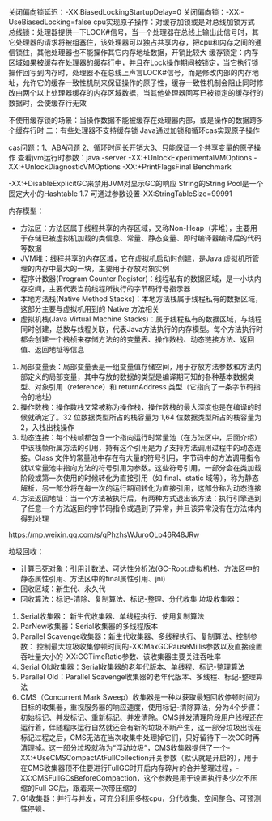 关闭偏向锁延迟：-XX:BiasedLockingStartupDelay=0
关闭偏向锁：-XX:-UseBiasedLocking=false
cpu实现原子操作：对缓存加锁或是对总线加锁方式
总线锁：处理器提供一下LOCK#信号，当一个处理器在总线上输出此信号时，其它处理器的请求将被组塞住，该处理器可以独占共享内存，把cpu和内存之间的通信锁住，其他处理器也不能操作其它内存地址数据，开销比较大
缓存锁定：内存区域如果被缓存在处理器的缓存行中，并且在Lock操作期间被锁定，当它执行锁操作回写到内存时，处理器不在总线上声言LOCK#信号，而是修改内部的内存地址，允许它的缓存一致性机制来保证操作的原子性，缓存一致性机制会阻止同时修改由两个以上处理器缓存的内存区域数据，当其他处理器回写已被锁定的缓存行的数据时，会使缓存行无效

不使用缓存锁的场景：当操作数据不能被缓存在处理器内部，或是操作的数据跨多个缓存行时 二：有些处理器不支持缓存锁
Java通过加锁和循环cas实现原子操作

cas问题：1、ABA问题 2、循环时间长开销大3、只能保证一个共享变量的原子操作
查看jvm运行时参数：java -server -XX:+UnlockExperimentalVMOptions -XX:+UnlockDiagnosticVMOptions -XX:+PrintFlagsFinal Benchmark

-XX:+DisableExplicitGC来禁用JVM对显示GC的响应
String的String Pool是一个固定大小的Hashtable 1.7 可通过参数设置-XX:StringTableSize=99991

内存模型：
* 方法区：方法区属于线程共享的内存区域，又称Non-Heap（非堆），主要用于存储已被虚拟机加载的类信息、常量、静态变量、即时编译器编译后的代码等数据
* JVM堆：线程共享的内存区域，它在虚拟机启动时创建，是Java 虚拟机所管理的内存中最大的一块，主要用于存放对象实例
* 程序计数器(Program Counter Register)：线程私有的数据区域，是一小块内存空间，主要代表当前线程所执行的字节码行号指示器
* 本地方法栈(Native Method Stacks)：本地方法栈属于线程私有的数据区域，这部分主要与虚拟机用到的 Native 方法相关
* 虚拟机栈(Java Virtual Machine Stacks)：属于线程私有的数据区域，与线程同时创建，总数与线程关联，代表Java方法执行的内存模型。每个方法执行时都会创建一个栈桢来存储方法的的变量表、操作数栈、动态链接方法、返回值、返回地址等信息
1. 局部变量表：局部变量表是一组变量值存储空间，用于存放方法参数和方法内部定义的局部变量，其中存放的数据的类型是编译期可知的各种基本数据类型、对象引用（reference）和 returnAddress 类型（它指向了一条字节码指令的地址）
2. 操作数栈：操作数栈又常被称为操作栈，操作数栈的最大深度也是在编译的时候就确定了。32 位数据类型所占的栈容量为 1,64 位数据类型所占的栈容量为 2，入栈出栈操作
3. 动态连接：每个栈帧都包含一个指向运行时常量池（在方法区中，后面介绍）中该栈帧所属方法的引用，持有这个引用是为了支持方法调用过程中的动态连接。Class 文件的常量池中存在有大量的符号引用，字节码中的方法调用指令就以常量池中指向方法的符号引用为参数。这些符号引用，一部分会在类加载阶段或第一次使用的时候转化为直接引用（如 final、static 域等），称为静态解析，另一部分将在每一次的运行期间转化为直接引用，这部分称为动态连接
4. 方法返回地址：当一个方法被执行后，有两种方式退出该方法：执行引擎遇到了任意一个方法返回的字节码指令或遇到了异常，并且该异常没有在方法体内得到处理

https://mp.weixin.qq.com/s/qPhzhsWJuroOLp46R48JRw

垃圾回收：
* 计算已死对象：引用计数法、可达性分析法(GC-Root:虚拟机栈、方法区中的静态属性引用、方法区中的final属性引用、jni)
* 回收区域：新生代、永久代
* 回收算法：标记-清除、复制算法、标记-整理、分代收集
垃圾收集器：
1. Serial收集器： 新生代收集器、单线程执行、使用复制算法
2. ParNew收集器：Serial收集器的多线程版本
3. Parallel Scavenge收集器：新生代收集器、多线程执行、复制算法、控制参数： 控制最大垃圾收集停顿时间的-XX:MaxGCPauseMillis参数以及直接设置吞吐量大小的-XX:GCTimeRatio参数、该收集器主要关注吞吐率
4. Serial Old收集器：Serial收集器的老年代版本、单线程、标记-整理算法
5. Parallel Old：Parallel Scavenge收集器的老年代版本、多线程、标记-整理算法
6. CMS（Concurrent Mark Sweep）收集器是一种以获取最短回收停顿时间为目标的收集器，重视服务器的响应速度，使用标记-清除算法，分为4个步骤：初始标记、并发标记、重新标记、并发清除。CMS并发清理阶段用户线程还在运行着，伴随程序运行自然就还会有新的垃圾不断产生，这一部分垃圾出现在标记过程之后，CMS无法在当次收集中处理掉它们，只好留待下一次GC时再清理掉。这一部分垃圾就称为“浮动垃圾”，CMS收集器提供了一个-XX:+UseCMSCompactAtFullCollection开关参数（默认就是开启的），用于在CMS收集器顶不住要进行FullGC时开启内存碎片的合并整理过程，-XX:CMSFullGCsBeforeCompaction，这个参数是用于设置执行多少次不压缩的Full GC后，跟着来一次带压缩的
7. G1收集器：并行与并发，可充分利用多核cpu，分代收集、空间整合、可预测性停顿、
